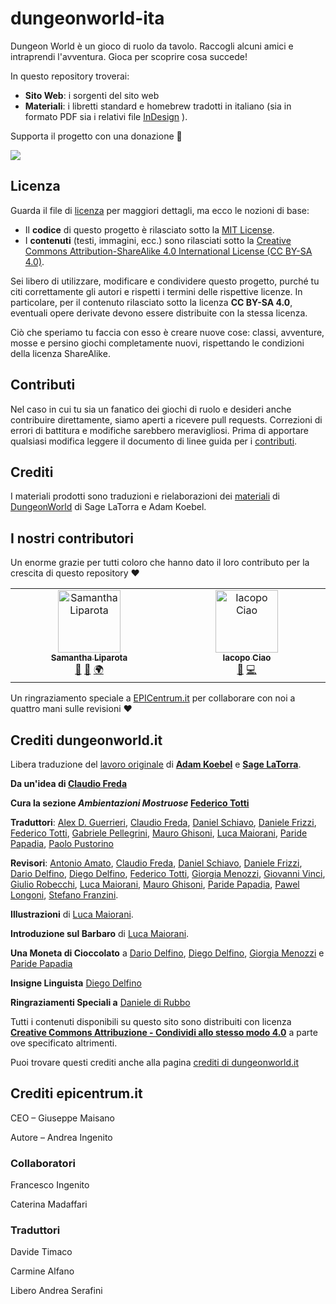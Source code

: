 # dungeonworld-ita

Dungeon World è un gioco di ruolo da tavolo. Raccogli alcuni amici e intraprendi l'avventura. Gioca per scoprire cosa succede!

In questo repository troverai:

- **Sito Web**: i sorgenti del sito web
- **Materiali**: i libretti standard e homebrew tradotti in italiano (sia in formato PDF sia i relativi file [InDesign](http://www.adobe.com/products/indesign.html) ).

Supporta il progetto con una donazione 🥰

[![](https://www.paypalobjects.com/it_IT/i/btn/btn_donateCC_LG.gif)](https://www.paypal.com/paypalme/kernelpanic92)

## Licenza
Guarda il file di [licenza](./LICENSE) per maggiori dettagli, ma ecco le nozioni di base:

- Il **codice** di questo progetto è rilasciato sotto la [MIT License](./LICENSE).
- I **contenuti** (testi, immagini, ecc.) sono rilasciati sotto la [Creative Commons Attribution-ShareAlike 4.0 International License (CC BY-SA 4.0)](./CONTENT_LICENSE).

Sei libero di utilizzare, modificare e condividere questo progetto, purché tu citi correttamente gli autori e rispetti i termini delle rispettive licenze. In particolare, per il contenuto rilasciato sotto la licenza **CC BY-SA 4.0**, eventuali opere derivate devono essere distribuite con la stessa licenza.

Ciò che speriamo tu faccia con esso è creare nuove cose: classi, avventure, mosse e persino giochi completamente nuovi, rispettando le condizioni della licenza ShareAlike.

## Contributi
Nel caso in cui tu sia un fanatico dei giochi di ruolo e desideri anche contribuire direttamente, siamo aperti a ricevere pull requests. Correzioni di errori di battitura e modifiche sarebbero meravigliosi. Prima di apportare qualsiasi modifica leggere il documento di linee guida per i [contributi](./contributing.md).

## Crediti

I materiali prodotti sono traduzioni e rielaborazioni dei [materiali](https://github.com/Sagelt/Dungeon-World) di [DungeonWorld](https://dungeon-world.com/) di Sage LaTorra e Adam Koebel.

## I nostri contributori
Un enorme grazie per tutti coloro che hanno dato il loro contributo per la crescita di questo repository ❤️

<!-- ALL-CONTRIBUTORS-LIST:START - Do not remove or modify this section -->
<!-- prettier-ignore-start -->
<!-- markdownlint-disable -->
<table>
  <tbody>
    <tr>
      <td align="center" valign="top" width="14.28%"><a href="https://www.behance.net/sliparota"><img src="https://avatars.githubusercontent.com/u/113120713?v=4?s=100" width="100px;" alt="Samantha Liparota"/><br /><sub><b>Samantha Liparota</b></sub></a><br /><a href="#design-samlipa" title="Design">🎨</a> <a href="#review-samlipa" title="Reviewed Pull Requests">👀</a> <a href="#translation-samlipa" title="Translation">🌍</a></td>
      <td align="center" valign="top" width="14.28%"><a href="https://www.iacopociao.com"><img src="https://avatars.githubusercontent.com/u/6616184?v=4?s=100" width="100px;" alt="Iacopo Ciao"/><br /><sub><b>Iacopo Ciao</b></sub></a><br /><a href="#review-KernelPanic92" title="Reviewed Pull Requests">👀</a> <a href="#code-KernelPanic92" title="Code">💻</a></td>
    </tr>
  </tbody>
</table>

<!-- markdownlint-restore -->
<!-- prettier-ignore-end -->

<!-- ALL-CONTRIBUTORS-LIST:END -->

Un ringraziamento speciale a [EPICentrum.it](https://www.epicentrum.it) per collaborare con noi a quattro mani sulle revisioni ❤️

## Crediti dungeonworld.it

Libera traduzione del [lavoro originale](book.dwgazetteer.com) di **[Adam Koebel][adam]** e **[Sage LaTorra][sage]**.

**Da un'idea di [Claudio Freda][]**

**Cura la sezione _Ambientazioni Mostruose_ [Federico Totti][]**

**Traduttori**: [Alex D. Guerrieri][], [Claudio Freda][], [Daniel Schiavo][], [Daniele Frizzi][], [Federico Totti][], [Gabriele Pellegrini][], [Mauro Ghisoni][], [Luca Maiorani][], [Paride Papadia][], [Paolo Pustorino][]

**Revisori**: [Antonio Amato][], [Claudio Freda][], [Daniel Schiavo][], [Daniele Frizzi][], [Dario Delfino][], [Diego Delfino][], [Federico Totti][], [Giorgia Menozzi][], [Giovanni Vinci][], [Giulio Robecchi][], [Luca Maiorani][], [Mauro Ghisoni][], [Paride Papadia][], [Pawel Longoni][], [Stefano Franzini][].

**Illustrazioni** di [Luca Maiorani][].

**Introduzione sul Barbaro** di [Luca Maiorani][].

**Una Moneta di Cioccolato** a [Dario Delfino][], [Diego Delfino][], [Giorgia Menozzi][] e [Paride Papadia][]

**Insigne Linguista** [Diego Delfino][]

**Ringraziamenti Speciali a** [Daniele di Rubbo][]

Tutti i contenuti disponibili su questo sito sono distribuiti con licenza **[Creative Commons Attribuzione - Condividi allo stesso modo 4.0][cc]** a parte ove specificato altrimenti.

Puoi trovare questi crediti anche alla pagina [crediti di dungeonworld.it](https://dungeonworld.it/crediti)

[adam]: https://plus.google.com/112484087750169360510
[sage]: https://plus.google.com/117415966179711277938
[Alex D. Guerrieri]: https://plus.google.com/+AlexDGuerrieri/
[Antonio Amato]: https://plus.google.com/107667343404799785520
[Claudio Freda]: https://plus.google.com/112991578095647299350
[Daniel Schiavo]: https://www.facebook.com/daniel.schiavo.92
[Daniele Frizzi]: https://plus.google.com/+DanieleFrizzi
[Daniele di Rubbo]: https://plus.google.com/112507662527787769890
[Dario Delfino]: https://plus.google.com/105434214058733883957
[Diego Delfino]: https://plus.google.com/118033451148976345230
[Federico Totti]: https://plus.google.com/+FedericoTotti
[Gabriele Pellegrini]: https://www.facebook.com/gb.pellegrini
[Giorgia Menozzi]: https://plus.google.com/113383799827204001261
[Giovanni Vinci]: https://plus.google.com/107861607091405146379
[Giulio Robecchi]: https://plus.google.com/u/0/117946773352558942341
[Luca Maiorani]: https://plus.google.com/108007955567460306563
[Mauro Ghisoni]: https://plus.google.com/113536342334278411258
[Paride Papadia]: https://plus.google.com/100891656436184215243
[Paolo Pustorino]: https://github.com/stickgrinder
[Pawel Longoni]: https://plus.google.com/115757078838960100730
[Stefano Franzini]: https://www.facebook.com/stefano.v.franzini
[cc]: https://creativecommons.org/licenses/by-sa/4.0/deed.it

## Crediti epicentrum.it

CEO – Giuseppe Maisano

Autore – Andrea Ingenito

### Collaboratori

Francesco Ingenito

Caterina Madaffari

### Traduttori

Davide Timaco

Carmine Alfano

Libero Andrea Serafini